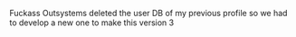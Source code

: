 Fuckass Outsystems deleted the user DB of my previous profile so we had to develop a new one to make this version 3
